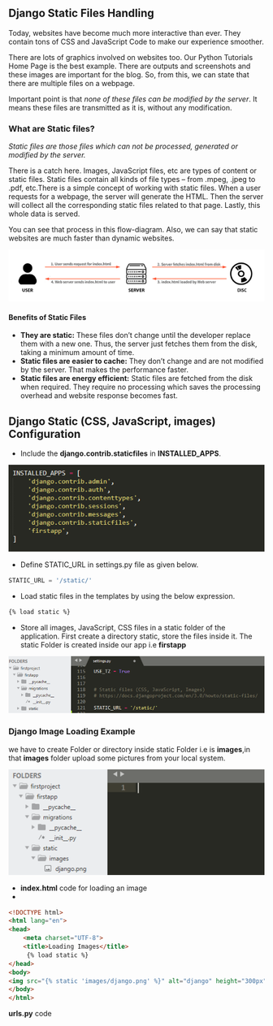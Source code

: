 ## Django Static Files Handling

<p>Today, websites have become much more interactive than ever. They contain tons of CSS and JavaScript Code to make our experience smoother.</p>

<p>There are lots of graphics involved on websites too. Our Python Tutorials Home Page is the best example. There are outputs and screenshots and these images are important for the blog. So, from this, we can state that there are multiple files on a webpage.</p>

<p>Important point is that <i>none of these files can be modified by the server</i>. It means these files are transmitted as it is, without any modification.</p>

### What are Static files?

<i>Static files are those files which can not be processed, generated or modified by the server.</i>

<p>There is a catch here. Images, JavaScript files, etc are types of content or static files. Static files contain all kinds of file types – from .mpeg, .jpeg to .pdf, etc.There is a simple concept of working with static files. When a user requests for a webpage, the server will generate the HTML. Then the server will collect all the corresponding static files related to that page. Lastly, this whole data is served.</p>

<p>You can see that process in this flow-diagram. Also, we can say that static websites are much faster than dynamic websites.</p>

<img src="Images/staticex.PNG" alt="Templates" width="600"  />

#### Benefits of Static Files
<ul>
<li><b>They are static:</b> These files don’t change until the developer replace them with a new one. Thus, the server just fetches them from the disk, taking a minimum amount of time.</li>
<li><b>Static files are easier to cache:</b> They don’t change and are not modified by the server. That makes the performance faster.</li>
  <li><b>Static files are energy efficient:</b> Static files are fetched from the disk when required. They require no processing which saves the processing overhead and website response becomes fast.</li>
</ul>

## Django Static (CSS, JavaScript, images) Configuration
<ul>
<li>Include the <b>django.contrib.staticfiles</b> in <b>INSTALLED_APPS</b>.</li>
</ul>
<img src="Images/Installedapps.PNG" alt="Templates" width="600"  />
<ul>
<li>Define STATIC_URL in settings.py file as given below.</li>
</ul>

```python
STATIC_URL = '/static/'  
```

<ul>
<li>Load static files in the templates by using the below expression.</li>
</ul>

```html
{% load static %}  
```

<ul>
<li>Store all images, JavaScript, CSS files in a static folder of the application. First create a directory static, store the files inside it. The static Folder is created inside our app i.e <b>firstapp</b></li>
</ul>

<img src="Images/creatingstaticfolder.PNG" alt="Templates" width="600"  />

### Django Image Loading Example

<p>we have to create Folder or directory inside static Folder i.e is <b>images</b>,in that <b>images</b> folder upload some pictures from your local system.</p>

<img src="Images/imagefolder.PNG" alt="Templates" width="600"  />

<ul>
  <li><b>index.html</b> code for loading an image<li>
</ul>

```html
<!DOCTYPE html>  
<html lang="en">  
<head>  
    <meta charset="UTF-8">  
    <title>Loading Images</title>  
     {% load static %}  
</head>  
<body>  
<img src="{% static 'images/django.png' %}" alt="django" height="300px" width="700px"/>  
</body>  
</html>     
```
<p><b>urls.py</b> code</p>




